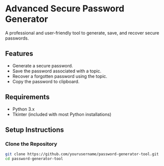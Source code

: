 # Advanced Secure Password Generator

A professional and user-friendly tool to generate, save, and recover secure passwords.

## Features
- Generate a secure password.
- Save the password associated with a topic.
- Recover a forgotten password using the topic.
- Copy the password to clipboard.

## Requirements
- Python 3.x
- Tkinter (included with most Python installations)

## Setup Instructions

### Clone the Repository
```bash
git clone https://github.com/yourusername/password-generator-tool.git
cd password-generator-tool
